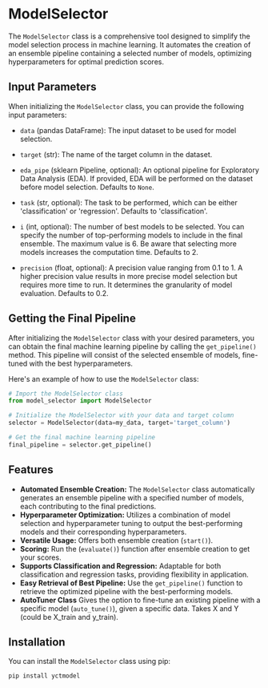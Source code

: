 # ModelSelector

The `ModelSelector` class is a comprehensive tool designed to simplify the model selection process in machine learning. It automates the creation of an ensemble pipeline containing a selected number of models, optimizing hyperparameters for optimal prediction scores.

## Input Parameters

When initializing the `ModelSelector` class, you can provide the following input parameters:

- `data` (pandas DataFrame): The input dataset to be used for model selection.

- `target` (str): The name of the target column in the dataset.

- `eda_pipe` (sklearn Pipeline, optional): An optional pipeline for Exploratory Data Analysis (EDA). If provided, EDA will be performed on the dataset before model selection. Defaults to `None`.

- `task` (str, optional): The task to be performed, which can be either 'classification' or 'regression'. Defaults to 'classification'.

- `i` (int, optional): The number of best models to be selected. You can specify the number of top-performing models to include in the final ensemble. The maximum value is 6. Be aware that selecting more models increases the computation time. Defaults to 2.

- `precision` (float, optional): A precision value ranging from 0.1 to 1. A higher precision value results in more precise model selection but requires more time to run. It determines the granularity of model evaluation. Defaults to 0.2.

## Getting the Final Pipeline

After initializing the `ModelSelector` class with your desired parameters, you can obtain the final machine learning pipeline by calling the `get_pipeline()` method. This pipeline will consist of the selected ensemble of models, fine-tuned with the best hyperparameters.

Here's an example of how to use the `ModelSelector` class:

```python
# Import the ModelSelector class
from model_selector import ModelSelector

# Initialize the ModelSelector with your data and target column
selector = ModelSelector(data=my_data, target='target_column')

# Get the final machine learning pipeline
final_pipeline = selector.get_pipeline()
```

## Features

- **Automated Ensemble Creation:** The `ModelSelector` class automatically generates an ensemble pipeline with a specified number of models, each contributing to the final predictions.
- **Hyperparameter Optimization:** Utilizes a combination of model selection and hyperparameter tuning to output the best-performing models and their corresponding hyperparameters.
- **Versatile Usage:** Offers both ensemble creation (`start()`).
- **Scoring:** Run the (`evaluate()`) function after ensemble creation to get your scores.
- **Supports Classification and Regression:** Adaptable for both classification and regression tasks, providing flexibility in application.
- **Easy Retrieval of Best Pipeline:** Use the `get_pipeline()` function to retrieve the optimized pipeline with the best-performing models.
- **AutoTuner Class**  Gives the option to fine-tune an existing pipeline with a specific model (`auto_tune()`), given a specific data. Takes X and Y (could be X_train and y_train).

## Installation

You can install the `ModelSelector` class using pip:

```bash
pip install yctmodel
```
